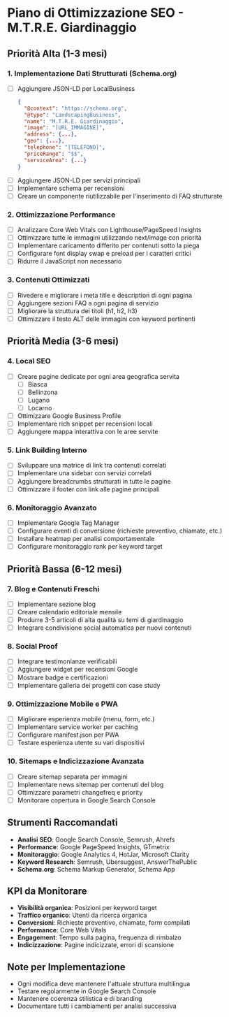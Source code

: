 # Piano di Ottimizzazione SEO - M.T.R.E. Giardinaggio

## Priorità Alta (1-3 mesi)

### 1. Implementazione Dati Strutturati (Schema.org)
- [ ] Aggiungere JSON-LD per LocalBusiness
  ```json
  {
    "@context": "https://schema.org",
    "@type": "LandscapingBusiness",
    "name": "M.T.R.E. Giardinaggio",
    "image": "[URL_IMMAGINE]",
    "address": {...},
    "geo": {...},
    "telephone": "[TELEFONO]",
    "priceRange": "$$",
    "serviceArea": {...}
  }
  ```
- [ ] Aggiungere JSON-LD per servizi principali
- [ ] Implementare schema per recensioni
- [ ] Creare un componente riutilizzabile per l'inserimento di FAQ strutturate

### 2. Ottimizzazione Performance
- [ ] Analizzare Core Web Vitals con Lighthouse/PageSpeed Insights
- [ ] Ottimizzare tutte le immagini utilizzando next/image con priorità
- [ ] Implementare caricamento differito per contenuti sotto la piega
- [ ] Configurare font display swap e preload per i caratteri critici
- [ ] Ridurre il JavaScript non necessario

### 3. Contenuti Ottimizzati
- [ ] Rivedere e migliorare i meta title e description di ogni pagina
- [ ] Aggiungere sezioni FAQ a ogni pagina di servizio
- [ ] Migliorare la struttura dei titoli (h1, h2, h3)
- [ ] Ottimizzare il testo ALT delle immagini con keyword pertinenti

## Priorità Media (3-6 mesi)

### 4. Local SEO
- [ ] Creare pagine dedicate per ogni area geografica servita
  - [ ] Biasca
  - [ ] Bellinzona
  - [ ] Lugano
  - [ ] Locarno
- [ ] Ottimizzare Google Business Profile
- [ ] Implementare rich snippet per recensioni locali
- [ ] Aggiungere mappa interattiva con le aree servite

### 5. Link Building Interno
- [ ] Sviluppare una matrice di link tra contenuti correlati
- [ ] Implementare una sidebar con servizi correlati
- [ ] Aggiungere breadcrumbs strutturati in tutte le pagine
- [ ] Ottimizzare il footer con link alle pagine principali

### 6. Monitoraggio Avanzato
- [ ] Implementare Google Tag Manager
- [ ] Configurare eventi di conversione (richieste preventivo, chiamate, etc.)
- [ ] Installare heatmap per analisi comportamentale
- [ ] Configurare monitoraggio rank per keyword target

## Priorità Bassa (6-12 mesi)

### 7. Blog e Contenuti Freschi
- [ ] Implementare sezione blog
- [ ] Creare calendario editoriale mensile
- [ ] Produrre 3-5 articoli di alta qualità su temi di giardinaggio
- [ ] Integrare condivisione social automatica per nuovi contenuti

### 8. Social Proof
- [ ] Integrare testimonianze verificabili
- [ ] Aggiungere widget per recensioni Google
- [ ] Mostrare badge e certificazioni
- [ ] Implementare galleria dei progetti con case study

### 9. Ottimizzazione Mobile e PWA
- [ ] Migliorare esperienza mobile (menu, form, etc.)
- [ ] Implementare service worker per caching
- [ ] Configurare manifest.json per PWA
- [ ] Testare esperienza utente su vari dispositivi

### 10. Sitemaps e Indicizzazione Avanzata
- [ ] Creare sitemap separata per immagini
- [ ] Implementare news sitemap per contenuti del blog
- [ ] Ottimizzare parametri changefreq e priority
- [ ] Monitorare copertura in Google Search Console

## Strumenti Raccomandati

- **Analisi SEO**: Google Search Console, Semrush, Ahrefs
- **Performance**: Google PageSpeed Insights, GTmetrix
- **Monitoraggio**: Google Analytics 4, HotJar, Microsoft Clarity
- **Keyword Research**: Semrush, Ubersuggest, AnswerThePublic
- **Schema.org**: Schema Markup Generator, Schema App

## KPI da Monitorare

- **Visibilità organica**: Posizioni per keyword target
- **Traffico organico**: Utenti da ricerca organica
- **Conversioni**: Richieste preventivo, chiamate, form compilati
- **Performance**: Core Web Vitals
- **Engagement**: Tempo sulla pagina, frequenza di rimbalzo
- **Indicizzazione**: Pagine indicizzate, errori di scansione

## Note per Implementazione

- Ogni modifica deve mantenere l'attuale struttura multilingua
- Testare regolarmente in Google Search Console
- Mantenere coerenza stilistica e di branding
- Documentare tutti i cambiamenti per analisi successiva 